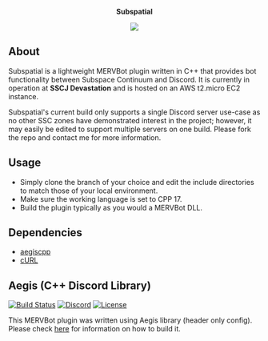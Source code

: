 <p align="center"><b>Subspatial</b></p>
<p align="center"><img src="https://cdn.discordapp.com/attachments/447292498226970644/795233305795887114/unknown.png"></p>

## About
Subspatial is a lightweight MERVBot plugin written in C++ that provides bot functionality between Subspace Continuum and Discord. It is currently in operation at **SSCJ Devastation** and is hosted on an AWS t2.micro EC2 instance.

Subspatial's current build only supports a single Discord server use-case as no other SSC zones have demonstrated interest in the project; however, it may easily be edited to support multiple servers on one build. Please fork the repo and contact me for more information.

## Usage
* Simply clone the branch of your choice and edit the include directories to match those of your local environment.
* Make sure the working language is set to CPP 17.
* Build the plugin typically as you would a MERVBot DLL.

## Dependencies
* [aegiscpp](https://github.com/zeroxs/aegis.cpp)
* [cURL](https://curl.se/libcurl/)

## Aegis (C++ Discord Library)
[![Build Status](https://travis-ci.org/zeroxs/aegis.cpp.svg?branch=master)](https://travis-ci.org/zeroxs/aegis.cpp) [![Discord](https://discordapp.com/api/guilds/287048029524066334/widget.png)](https://discord.gg/w7Y3Bb8) [![License](https://img.shields.io/badge/license-MIT-blue.svg)](https://github.com/zeroxs/aegis.cpp/blob/master/LICENSE)

This MERVBot plugin was written using Aegis library (header only config). Please check [here](https://github.com/zeroxs/aegis.cpp) for information on how to build it.
